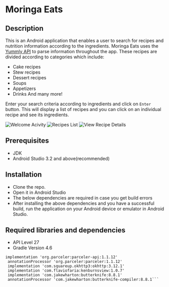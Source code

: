 # Moringa Eats

## Description
This is an Android application that enables a user to search for recipes and nutrition information according to the ingredients. Moringa Eats uses the [Yummly API](developer.yummly.com) to parse information throughout the app. These recipes are divided according to categories which include: 
* Cake recipes
* Stew recipes
* Dessert recipes
* Soups
* Appetizers
* Drinks
And many more!

Enter your search criteria according to ingredients and click on `Enter` button. This will display a list of recipes and you can click on an individual recipe and see its ingredients.

![Welcome Acivity](https://kakishamemoirs.files.wordpress.com/2019/03/screenshot_20190307-161547.png "Welcome Activity")   ![Recipes List](https://kakishamemoirs.files.wordpress.com/2019/03/screenshot_20190307-161602.png "Recipes List")   ![View Recipe Details](https://kakishamemoirs.files.wordpress.com/2019/03/screenshot_20190307-161611.png  "View Recipe Details")

## Prerequisites
* JDK
* Android Studio 3.2 and above(recommended)

## Installation
* Clone the repo.
* Open it in Android Studio
* The below dependencies are required in case you get build errors 
* After installing the above dependencies and you have a successful build, run the application on your Android device or emulator in Android Studio.

## Required libraries and dependencies
* API Level 27
* Gradle Version 4.6
``` implementation 'com.squareup.picasso:picasso:2.71828
implementation 'org.parceler:parceler-api:1.1.12'
 annotationProcessor 'org.parceler:parceler:1.1.12'
 implementation 'com.squareup.okhttp3:okhttp:3.12.1'
 implementation 'com.flaviofaria:kenburnsview:1.0.7'
 implementation 'com.jakewharton:butterknife:8.8.1'
 annotationProcessor 'com.jakewharton:butterknife-compiler:8.8.1```

